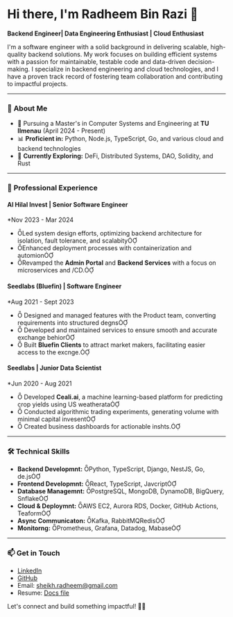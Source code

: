 # Hi there, I'm Radheem Bin Razi 👋
**Backend Engineer| Data Engineering Enthusiast | Cloud Enthusiast**

I'm a software engineer with a solid background in delivering scalable, high-quality backend solutions. My work focuses on building efficient systems with a passion for maintainable, testable code and data-driven decision-making. I specialize in backend engineering and cloud technologies, and I have a proven track record of fostering team collaboration and contributing to impactful projects.

---

### 🌟 **About Me**
- 🔧 Pursuing a Master's in Computer Systems and Engineering at **TU Ilmenau** (April 2024 - Present)
- 📊 **Proficient in:** Python, Node.js, TypeScript, Go, and various cloud and backend technologies
- 🌱 **Currently Exploring:** DeFi, Distributed Systems, DAO, Solidity, and Rust

---

### 💼 **Professional Experience**

#### **Al Hilal Invest** | Senior Software Engineer  
*Nov 2023 - Mar 2024  
- Led system design efforts, optimizing backend architecture for isolation, fault tolerance, and scalabity
- Enhanced deployment processes with containerization and automion
- Revamped the **Admin Portal** and **Backend Services** with a focus on microservices and /CD.

#### **Seedlabs (Bluefin)** | Software Engineer  
*Aug 2021 - Sept 2023  
-  Designed and managed features with the Product team, converting requirements into structured degns
-  Developed and maintained services to ensure smooth and accurate exchange behior
-  Built **Bluefin Clients** to attract market makers, facilitating easier access to the excnge.

#### **Seedlabs** | Junior Data Scientist  
*Jun 2020 - Aug 2021  
-  Developed **Ceali.ai**, a machine learning-based platform for predicting crop yields using US weatherata
-  Conducted algorithmic trading experiments, generating volume with minimal capital invesent
-  Created business dashboards for actionable inshts.

---

### 🛠️ **Technical Skills**

- **Backend Developmnt:** Python, TypeScript, Django, NestJS, Go, de.js
- **Frontend Developmnt:** React, TypeScript, Javcript
- **Database Managemnt:** PostgreSQL, MongoDB, DynamoDB, BigQuery, Snflake
- **Cloud & Deploymnt:** AWS EC2, Aurora RDS, Docker, GitHub Actions, Teaform
- **Async Communicaton:** Kafka, RabbitMQRedis
- **Monitorng:** Prometheus, Grafana, Datadog, Mabase

---

### 📫 **Get in Touch**

- [LinkedIn](https://www.linkedin.com/in/radheem-razi/)
- [GitHub](https://github.com/radheem)
- Email: [sheikh.radheem@gmail.com](mailto:sheikh.radheem@gmail.com)
- Resume: [Docs file](https://docs.google.com/document/d/1zxBNWb_eqvAq-kVv55XGb6J6ZpUphMqixJC2H7oGdCI/edit?usp=sharing)

Let's connect and build something impactful! 👨‍💻
